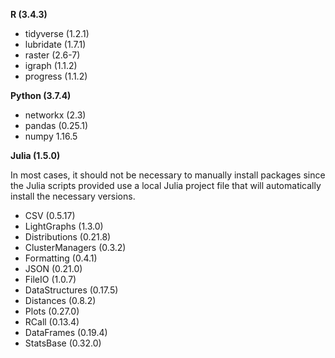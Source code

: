 **R (3.4.3)**

- tidyverse (1.2.1)
- lubridate (1.7.1)
- raster (2.6-7)
- igraph (1.1.2)
- progress (1.1.2)

**Python (3.7.4)**

- networkx (2.3)
- pandas (0.25.1)
- numpy 1.16.5

**Julia (1.5.0)**

In most cases, it should not be necessary to manually install packages since the Julia scripts provided use a local Julia project file that will automatically install the necessary versions. 

- CSV (0.5.17)
- LightGraphs (1.3.0)
- Distributions (0.21.8)
- ClusterManagers (0.3.2)
- Formatting (0.4.1)
- JSON (0.21.0)
- FileIO (1.0.7)
- DataStructures (0.17.5)
- Distances (0.8.2)
- Plots (0.27.0)
- RCall (0.13.4)
- DataFrames (0.19.4)
- StatsBase (0.32.0)
